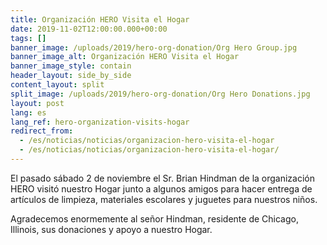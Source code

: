 ```yaml
---
title: Organización HERO Visita el Hogar
date: 2019-11-02T12:00:00.000+00:00
tags: []
banner_image: /uploads/2019/hero-org-donation/Org Hero Group.jpg
banner_image_alt: Organización HERO Visita el Hogar
banner_image_style: contain
header_layout: side_by_side
content_layout: split
split_image: /uploads/2019/hero-org-donation/Org Hero Donations.jpg
layout: post
lang: es
lang_ref: hero-organization-visits-hogar
redirect_from:
  - /es/noticias/noticias/organizacion-hero-visita-el-hogar
  - /es/noticias/noticias/organizacion-hero-visita-el-hogar/
---
```

El pasado sábado 2 de noviembre el Sr. Brian Hindman de la organización HERO visitó nuestro Hogar junto a algunos amigos para hacer entrega de artículos de limpieza, materiales escolares y juguetes para nuestros niños.

Agradecemos enormemente al señor Hindman, residente de Chicago, Illinois, sus donaciones y apoyo a nuestro Hogar.
